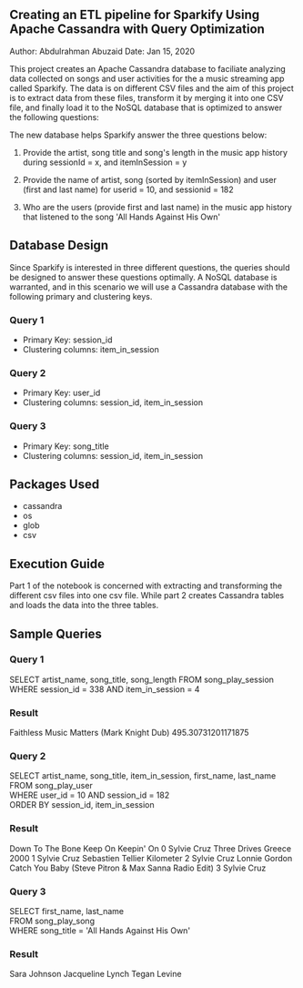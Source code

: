 ## Creating an ETL pipeline for Sparkify Using Apache Cassandra with Query Optimization
Author: Abdulrahman Abuzaid
Date: Jan 15, 2020

This project creates an Apache Cassandra database to faciliate analyzing data collected on songs
and user activities for the a music streaming app called Sparkify. The data is on different CSV files
and the aim of this project is to extract data from these files, transform it by merging it into one CSV file, 
and finally load it to the NoSQL database that is optimized to answer the following questions:

The new database helps Sparkify answer the three questions below:
1. Provide the artist, song title and song's length in the music app history during sessionId = x, and itemInSession = y

2. Provide the name of artist, song (sorted by itemInSession) and user (first and last name) for userid = 10, and sessionid = 182

3. Who are the users (provide first and last name) in the music app history that listened to the song 'All Hands Against His Own'

 
## Database Design
Since Sparkify is interested in three different questions, the queries should be designed to answer these questions optimally. 
A NoSQL database is warranted, and in this scenario we will use a Cassandra database with the following primary and clustering keys.

### Query 1
 - Primary Key: session_id
 - Clustering columns: item_in_session
 
### Query 2
 - Primary Key: user_id
 - Clustering columns: session_id, item_in_session
 
### Query 3
 - Primary Key: song_title
 - Clustering columns: session_id, item_in_session

## Packages Used
 - cassandra
 - os
 - glob
 - csv
 
## Execution Guide
Part 1 of the notebook is concerned with extracting and transforming the different csv files into one csv file. While part 2 creates
Cassandra tables and loads the data into the three tables.

## Sample Queries
### Query 1
SELECT artist_name, song_title, song_length FROM song_play_session WHERE session_id = 338 AND item_in_session = 4

### Result
Faithless Music Matters (Mark Knight Dub) 495.30731201171875


### Query 2
SELECT artist_name, song_title, item_in_session, first_name, last_name \
         FROM song_play_user \
         WHERE user_id = 10 AND session_id = 182 \
         ORDER BY session_id, item_in_session

### Result
Down To The Bone Keep On Keepin' On 0 Sylvie Cruz
Three Drives Greece 2000 1 Sylvie Cruz
Sebastien Tellier Kilometer 2 Sylvie Cruz
Lonnie Gordon Catch You Baby (Steve Pitron & Max Sanna Radio Edit) 3 Sylvie Cruz

### Query 3
SELECT first_name, last_name \
         FROM song_play_song \
         WHERE song_title = 'All Hands Against His Own'

### Result                                         
Sara Johnson
Jacqueline Lynch
Tegan Levine                               

